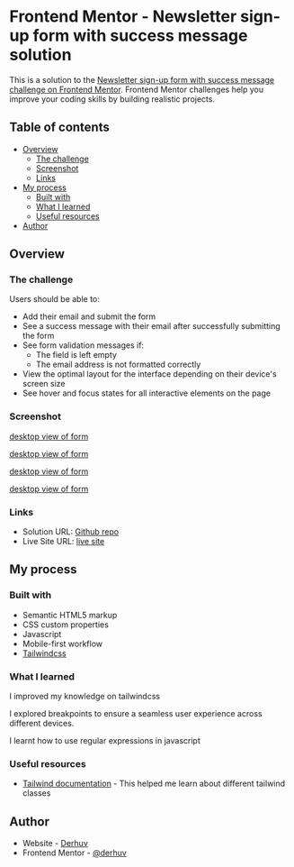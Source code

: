 # Frontend Mentor - Newsletter sign-up form with success message solution

This is a solution to the [Newsletter sign-up form with success message challenge on Frontend Mentor](https://www.frontendmentor.io/challenges/newsletter-signup-form-with-success-message-3FC1AZbNrv). Frontend Mentor challenges help you improve your coding skills by building realistic projects. 

## Table of contents

- [Overview](#overview)
  - [The challenge](#the-challenge)
  - [Screenshot](#screenshot)
  - [Links](#links)
- [My process](#my-process)
  - [Built with](#built-with)
  - [What I learned](#what-i-learned)
  - [Useful resources](#useful-resources)
- [Author](#author)



## Overview

### The challenge

Users should be able to:

- Add their email and submit the form
- See a success message with their email after successfully submitting the form
- See form validation messages if:
  - The field is left empty
  - The email address is not formatted correctly
- View the optimal layout for the interface depending on their device's screen size
- See hover and focus states for all interactive elements on the page

### Screenshot

[desktop view of form](./design/desktopview-form.png)

[desktop view of form](./design/desktopview-success.png)

[desktop view of form](./design/mobileview-form.png)

[desktop view of form](./design/mobileview-success.png)


### Links

- Solution URL: [Github repo](https://github.com/derhuv/newsletter)
- Live Site URL: [live site](https://derhuv.github.io/newsletter/)

## My process

### Built with

- Semantic HTML5 markup
- CSS custom properties
- Javascript
- Mobile-first workflow
- [Tailwindcss](https://tailwindcss.com/)


### What I learned
I improved my knowledge on tailwindcss

I explored breakpoints to ensure a seamless user experience across different devices.

I learnt how to use regular expressions in javascript



### Useful resources

- [Tailwind documentation](https://tailwindcss.com/docs/installation) - This helped me learn about different tailwind classes

## Author

- Website - [Derhuv](https://github.com/derhuv)
- Frontend Mentor - [@derhuv](https://www.frontendmentor.io/profile/derhuv)
